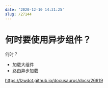 ```yaml
---
date: '2020-12-10 14:31:25'
slug: /27144
---
```


# 何时要使用异步组件？

何时？

- 加载大组件
- 路由异步加载

https://lzwdot.github.io/docusaurus/docs/26919
 
 
 
 
 
 
 
 
 
 
 
 
 
 
 
 
 
 
 
 
 
 
 
 
 
